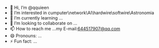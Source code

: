 - 👋 Hi, I’m @qquieen
- 👀 I’m interested in cumputer\network\AI\hardwire\softwire\Astronomia
- 🌱 I’m currently learning ...
- 💞️ I’m looking to collaborate on ...
- 📫 How to reach me ...my E-mail:644517907@qq.com
- 😄 Pronouns: ...
- ⚡ Fun fact: ...

<!---
qquieen/qquieen is a ✨ special ✨ repository because its `README.md` (this file) appears on your GitHub profile.
You can click the Preview link to take a look at your changes.
--->
